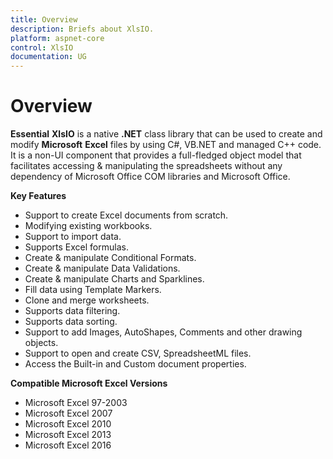 ```yaml
---
title: Overview
description: Briefs about XlsIO.
platform: aspnet-core
control: XlsIO
documentation: UG
---
```

# Overview

**Essential** **XlsIO** is a native **.NET** class library that can be used to create and modify **Microsoft** **Excel** files by using C#, VB.NET and managed C++ code. It is a non-UI component that provides a full-fledged object model that facilitates accessing & manipulating the spreadsheets without any dependency of Microsoft Office COM libraries and Microsoft Office.


**Key Features**

* Support to create Excel documents from scratch.
* Modifying existing workbooks.
* Support to import data.
* Supports Excel formulas.
* Create & manipulate Conditional Formats.
* Create & manipulate Data Validations.
* Create & manipulate Charts and Sparklines.
* Fill data using Template Markers.
* Clone and merge worksheets.
* Supports data filtering.
* Supports data sorting.
* Support to add Images, AutoShapes, Comments and other drawing objects.
* Support to open and create CSV, SpreadsheetML files.
* Access the Built-in and Custom document properties.

**Compatible Microsoft Excel Versions**

* Microsoft Excel 97-2003
* Microsoft Excel 2007
* Microsoft Excel 2010
* Microsoft Excel 2013
* Microsoft Excel 2016
